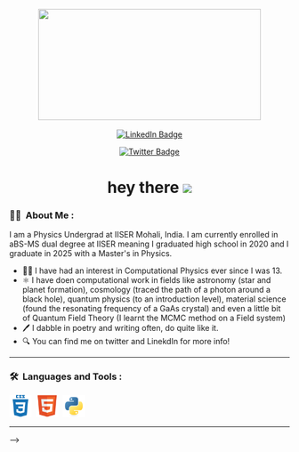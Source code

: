 <p align="center"><img src="https://media.giphy.com/media/xT9IgG50Fb7Mi0prBC/giphy.gif" height="200" width="400"/></p>
<p align="center">
<a href="http://www.linkedin.com/in/jayashreenarayan"><img src="https://img.shields.io/badge/LinkedIn-blue?style=for-the-badge&logo=linkedin&logoColor=white" alt="LinkedIn Badge"></a>
</p>
<p align="center">
<a href="https://twitter.com/jayashrenarayan"><img src="https://img.shields.io/badge/Twitter-blue?style=for-the-badge&logo=linkedin&logoColor=white" alt="Twitter Badge"></a>
</p>
<h1 align="center">hey there <img src="https://media.giphy.com/media/hvRJCLFzcasrR4ia7z/giphy.gif" width="40"></h1>

### :woman_technologist: &nbsp;About Me :

I am a Physics Undergrad at IISER Mohali, India. I am currently enrolled in aBS-MS dual degree at IISER meaning I graduated high school in 2020 and I graduate in 2025 with a Master's in Physics.

- 👩‍💻 I have had an interest in Computational Physics ever since I was 13. 
- ⚛️ I have doen computational work in fields like astronomy (star and planet formation), cosmology (traced the path of a photon around a black hole), quantum physics (to an introduction level), material science (found the resonating frequency of a GaAs crystal) and even a little bit of Quantum Field Theory (I learnt the MCMC method on a Field system)
- 🖊️ I dabble in poetry and writing often, do quite like it.
- 🔍 You can find me on twitter and LinekdIn for more info!

---

### 🛠 &nbsp;Languages and Tools :

<p>
<img src="https://github.com/devicons/devicon/blob/master/icons/css3/css3-plain-wordmark.svg"  title="CSS3" alt="CSS" width="40" height="40"/>&nbsp;
<img src="https://github.com/devicons/devicon/blob/master/icons/html5/html5-original.svg" title="HTML5" alt="HTML" width="40" height="40"/>&nbsp;
<img src="https://github.com/devicons/devicon/blob/master/icons/Python/Python-original.svg" title="Python"  alt="Python" width="40" height="40"/>&nbsp;
 
</p>

---

<!--
### ✍️ Manthan and Inventa Posts : 
- [How to Create REST APIs with Java and Spring Boot](https://www.twilio.com/blog/create-rest-apis-java-spring-boot)
- [How to Implement Memoization in React to Improve Performance](https://www.sitepoint.com/implement-memoization-in-react-to-improve-performance/)
- [How to Create an Impressive GitHub Profile README](https://www.sitepoint.com/github-profile-readme/)<!-- BLOG-POST-LIST:START -->
<!-- BLOG-POST-LIST:END --> -->
